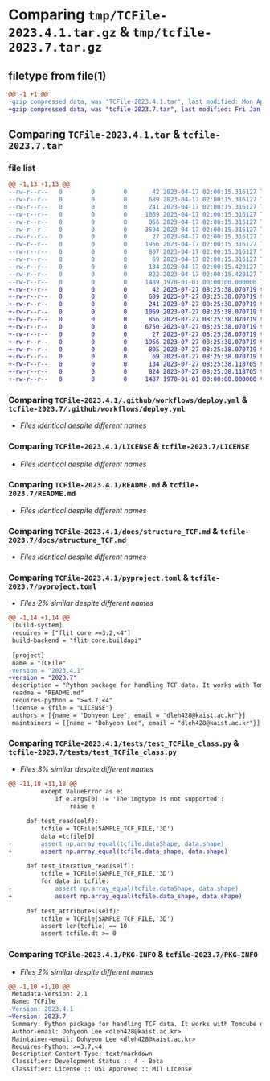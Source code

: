 # Comparing `tmp/TCFile-2023.4.1.tar.gz` & `tmp/tcfile-2023.7.tar.gz`

## filetype from file(1)

```diff
@@ -1 +1 @@
-gzip compressed data, was "TCFile-2023.4.1.tar", last modified: Mon Apr 17 02:00:25 2023, max compression
+gzip compressed data, was "tcfile-2023.7.tar", last modified: Fri Jan  1 00:00:00 2016, max compression
```

## Comparing `TCFile-2023.4.1.tar` & `tcfile-2023.7.tar`

### file list

```diff
@@ -1,13 +1,13 @@
--rw-r--r--   0        0        0       42 2023-04-17 02:00:15.316127 TCFile-2023.4.1/.gitattributes
--rw-r--r--   0        0        0      689 2023-04-17 02:00:15.316127 TCFile-2023.4.1/.github/workflows/deploy.yml
--rw-r--r--   0        0        0      241 2023-04-17 02:00:15.316127 TCFile-2023.4.1/.gitignore
--rw-r--r--   0        0        0     1069 2023-04-17 02:00:15.316127 TCFile-2023.4.1/LICENSE
--rw-r--r--   0        0        0      856 2023-04-17 02:00:15.316127 TCFile-2023.4.1/README.md
--rw-r--r--   0        0        0     3594 2023-04-17 02:00:15.316127 TCFile-2023.4.1/TCFile/TCFile_class.py
--rw-r--r--   0        0        0       27 2023-04-17 02:00:15.316127 TCFile-2023.4.1/TCFile/__init__.py
--rw-r--r--   0        0        0     1956 2023-04-17 02:00:15.316127 TCFile-2023.4.1/docs/structure_TCF.md
--rw-r--r--   0        0        0      807 2023-04-17 02:00:15.316127 TCFile-2023.4.1/pyproject.toml
--rw-r--r--   0        0        0       69 2023-04-17 02:00:15.316127 TCFile-2023.4.1/tests/__init__.py
--rw-r--r--   0        0        0      134 2023-04-17 02:00:15.420127 TCFile-2023.4.1/tests/sample.TCF
--rw-r--r--   0        0        0      822 2023-04-17 02:00:15.420127 TCFile-2023.4.1/tests/test_TCFile_class.py
--rw-r--r--   0        0        0     1489 1970-01-01 00:00:00.000000 TCFile-2023.4.1/PKG-INFO
+-rw-r--r--   0        0        0       42 2023-07-27 08:25:38.070719 tcfile-2023.7/.gitattributes
+-rw-r--r--   0        0        0      689 2023-07-27 08:25:38.070719 tcfile-2023.7/.github/workflows/deploy.yml
+-rw-r--r--   0        0        0      241 2023-07-27 08:25:38.070719 tcfile-2023.7/.gitignore
+-rw-r--r--   0        0        0     1069 2023-07-27 08:25:38.070719 tcfile-2023.7/LICENSE
+-rw-r--r--   0        0        0      856 2023-07-27 08:25:38.070719 tcfile-2023.7/README.md
+-rw-r--r--   0        0        0     6750 2023-07-27 08:25:38.070719 tcfile-2023.7/TCFile/TCFile_class.py
+-rw-r--r--   0        0        0       27 2023-07-27 08:25:38.070719 tcfile-2023.7/TCFile/__init__.py
+-rw-r--r--   0        0        0     1956 2023-07-27 08:25:38.070719 tcfile-2023.7/docs/structure_TCF.md
+-rw-r--r--   0        0        0      805 2023-07-27 08:25:38.070719 tcfile-2023.7/pyproject.toml
+-rw-r--r--   0        0        0       69 2023-07-27 08:25:38.070719 tcfile-2023.7/tests/__init__.py
+-rw-r--r--   0        0        0      134 2023-07-27 08:25:38.118705 tcfile-2023.7/tests/sample.TCF
+-rw-r--r--   0        0        0      824 2023-07-27 08:25:38.118705 tcfile-2023.7/tests/test_TCFile_class.py
+-rw-r--r--   0        0        0     1487 1970-01-01 00:00:00.000000 tcfile-2023.7/PKG-INFO
```

### Comparing `TCFile-2023.4.1/.github/workflows/deploy.yml` & `tcfile-2023.7/.github/workflows/deploy.yml`

 * *Files identical despite different names*

### Comparing `TCFile-2023.4.1/LICENSE` & `tcfile-2023.7/LICENSE`

 * *Files identical despite different names*

### Comparing `TCFile-2023.4.1/README.md` & `tcfile-2023.7/README.md`

 * *Files identical despite different names*

### Comparing `TCFile-2023.4.1/docs/structure_TCF.md` & `tcfile-2023.7/docs/structure_TCF.md`

 * *Files identical despite different names*

### Comparing `TCFile-2023.4.1/pyproject.toml` & `tcfile-2023.7/pyproject.toml`

 * *Files 2% similar despite different names*

```diff
@@ -1,14 +1,14 @@
 [build-system]
 requires = ["flit_core >=3.2,<4"]
 build-backend = "flit_core.buildapi"
 
 [project]
 name = "TCFile"
-version = "2023.4.1"
+version = "2023.7"
 description = "Python package for handling TCF data. It works with Tomcube data"
 readme = "README.md"
 requires-python = ">=3.7,<4"
 license = {file = "LICENSE"}
 authors = [{name = "Dohyeon Lee", email = "dleh428@kaist.ac.kr"}]
 maintainers = [{name = "Dohyeon Lee", email = "dleh428@kaist.ac.kr"}]
```

### Comparing `TCFile-2023.4.1/tests/test_TCFile_class.py` & `tcfile-2023.7/tests/test_TCFile_class.py`

 * *Files 3% similar despite different names*

```diff
@@ -11,18 +11,18 @@
         except ValueError as e:
             if e.args[0] != 'The imgtype is not supported':
                 raise e
     
     def test_read(self):
         tcfile = TCFile(SAMPLE_TCF_FILE,'3D')
         data =tcfile[0]
-        assert np.array_equal(tcfile.dataShape, data.shape)
+        assert np.array_equal(tcfile.data_shape, data.shape)
     
     def test_iterative_read(self):
         tcfile = TCFile(SAMPLE_TCF_FILE,'3D')
         for data in tcfile:
-            assert np.array_equal(tcfile.dataShape, data.shape)
+            assert np.array_equal(tcfile.data_shape, data.shape)
             
     def test_attributes(self):
         tcfile = TCFile(SAMPLE_TCF_FILE,'3D')
         assert len(tcfile) == 10
         assert tcfile.dt >= 0
```

### Comparing `TCFile-2023.4.1/PKG-INFO` & `tcfile-2023.7/PKG-INFO`

 * *Files 2% similar despite different names*

```diff
@@ -1,10 +1,10 @@
 Metadata-Version: 2.1
 Name: TCFile
-Version: 2023.4.1
+Version: 2023.7
 Summary: Python package for handling TCF data. It works with Tomcube data
 Author-email: Dohyeon Lee <dleh428@kaist.ac.kr>
 Maintainer-email: Dohyeon Lee <dleh428@kaist.ac.kr>
 Requires-Python: >=3.7,<4
 Description-Content-Type: text/markdown
 Classifier: Development Status :: 4 - Beta
 Classifier: License :: OSI Approved :: MIT License
```

